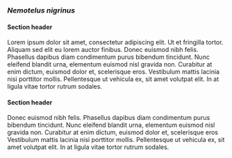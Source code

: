 ### *Nemotelus nigrinus*
#### Section header
Lorem ipsum dolor sit amet, consectetur adipiscing elit. Ut et fringilla tortor. Aliquam sed elit eu lorem auctor finibus.
Donec euismod nibh felis. Phasellus dapibus diam condimentum purus bibendum tincidunt. Nunc eleifend blandit urna, elementum euismod nisl gravida non. Curabitur at enim dictum, euismod dolor et, scelerisque eros. Vestibulum mattis lacinia nisi porttitor mollis. Pellentesque ut vehicula ex, sit amet volutpat elit. In at ligula vitae tortor rutrum sodales.
#### Section header
Donec euismod nibh felis. Phasellus dapibus diam condimentum purus bibendum tincidunt. Nunc eleifend blandit urna, elementum euismod nisl gravida non. Curabitur at enim dictum, euismod dolor et, scelerisque eros
Vestibulum mattis lacinia nisi porttitor mollis. Pellentesque ut vehicula ex, sit amet volutpat elit. In at ligula vitae tortor rutrum sodales.